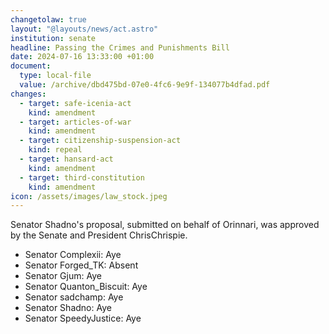 ```yaml
---
changetolaw: true
layout: "@layouts/news/act.astro"
institution: senate
headline: Passing the Crimes and Punishments Bill
date: 2024-07-16 13:33:00 +01:00
document:
  type: local-file
  value: /archive/dbd475bd-07e0-4fc6-9e9f-134077b4dfad.pdf
changes:
  - target: safe-icenia-act
    kind: amendment
  - target: articles-of-war
    kind: amendment
  - target: citizenship-suspension-act
    kind: repeal
  - target: hansard-act
    kind: amendment
  - target: third-constitution
    kind: amendment
icon: /assets/images/law_stock.jpeg
---
```

Senator Shadno's proposal, submitted on behalf of Orinnari, was approved by the Senate and President ChrisChrispie.<!--more-->

- Senator Complexii: Aye
- Senator Forged_TK: Absent
- Senator Gjum: Aye
- Senator Quanton_Biscuit: Aye
- Senator sadchamp: Aye
- Senator Shadno: Aye
- Senator SpeedyJustice: Aye
